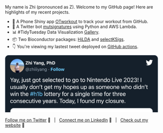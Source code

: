 My name is Zhi (pronounced as Z). Welcome to my GitHub page! Here are highlights of my recent projects. 

- :iphone: A Phone Shiny app [OTworkout](https://github.com/zhiiiyang/OTworkout) to track your workout from GitHub. 
- :robot: A Twitter bot [mutsignatures](https://github.com/zhiiiyang/mutSignature_Pubmed_bot) using Python and AWS Lambda. 
- :bar_chart: #TidyTuesday Data Visualization [Gallery](https://github.com/zhiiiyang/tidytuesday). 
- 📦 Two Bioconductor packages: [HiLDA](https://github.com/USCbiostats/HiLDA) and [selectKSigs](https://github.com/USCbiostats/selectKSigs).
- :point_down: You're viewing my lastest tweet deployed on [GitHub actions](https://github.com/zhiiiyang/zhiiiyang).  

<div align="left">
  
<img src="https://github.com/zhiiiyang/zhiiiyang/blob/master/tweet.png" width="600">    

[Follow me on Twitter][Twitter] :speech_balloon:&nbsp;&nbsp;&nbsp;|&nbsp;&nbsp;&nbsp;[Connect me on LinkedIn][LinkedIn] :necktie:&nbsp;&nbsp;&nbsp;|&nbsp;&nbsp;&nbsp;[Check out my website][Website] :link:  

</div>

<!--
Quick Link 
-->

[Twitter]:https://twitter.com/zhiiiyang
[LinkedIn]:https://www.linkedin.com/in/zhiiiyang/
[GitHub]:https://github.com/zhiiiyang
[Website]:https://zhiyang.netlify.app/

